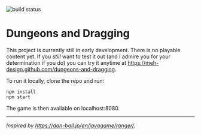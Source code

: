 ![build status](https://travis-ci.org/MEH-Design/dungeons-and-dragging.svg?branch=master)

# Dungeons and Dragging

This project is currently still in early development. 
There is no playable content yet.
If you *still* want to test it out (and I admire you for your determination if you do) you can try it anytime at https://meh-design.github.com/dungeons-and-dragging.

To run it locally, clone the repo and run:

```
npm install
npm start
```

The game is then available on localhost:8080.

---

*Inspired by https://dan-ball.jp/en/javagame/ranger/.*
